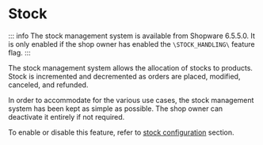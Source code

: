 # Stock

::: info
The stock management system is available from Shopware 6.5.5.0. It is only enabled if the shop owner has enabled the `\STOCK_HANDLING\` feature flag.
:::

The stock management system allows the allocation of stocks to products. Stock is incremented and decremented as orders are placed, modified, canceled, and refunded.

In order to accommodate for the various use cases, the stock management system has been kept as simple as possible. The shop owner can deactivate it entirely if not required.

To enable or disable this feature, refer to [stock configuration](../../../../../guides/hosting/configurations/shopware/stock.md) section.
